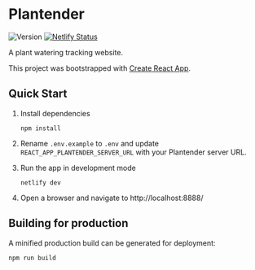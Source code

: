 # Plantender

![Version](https://img.shields.io/github/package-json/v/vmroycroft/plantender)
[![Netlify Status](https://api.netlify.com/api/v1/badges/9ed2b0e7-2a28-436b-a2d8-2b5246fe0af5/deploy-status)](https://app.netlify.com/sites/cocky-kowalevski-ba6d94/deploys)

A plant watering tracking website.

This project was bootstrapped with [Create React App](https://github.com/facebook/create-react-app).

## Quick Start

1. Install dependencies

   ```
   npm install
   ```

2. Rename `.env.example` to `.env` and update `REACT_APP_PLANTENDER_SERVER_URL` with your Plantender server URL.

3. Run the app in development mode

   ```
   netlify dev
   ```

4. Open a browser and navigate to http://localhost:8888/

## Building for production

A minified production build can be generated for deployment:

```
npm run build
```
